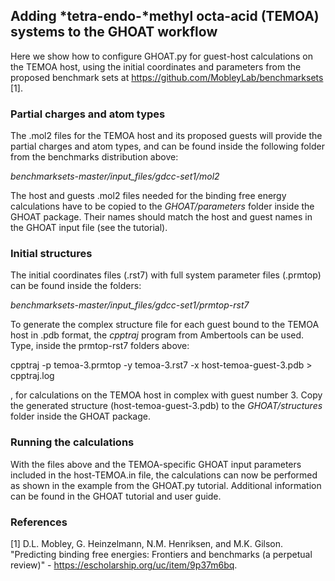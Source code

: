 ## Adding *tetra-endo-*methyl octa-acid (TEMOA) systems to the GHOAT workflow

Here we show how to configure GHOAT.py for guest-host calculations on the TEMOA host, using the initial coordinates and parameters from the proposed benchmark sets at https://github.com/MobleyLab/benchmarksets [1].

### Partial charges and atom types

The .mol2 files for the TEMOA host and its proposed guests will provide the partial charges and atom types, and can be found inside the following folder from the benchmarks distribution above:

*benchmarksets-master/input_files/gdcc-set1/mol2*

The host and guests .mol2 files needed for the binding free energy calculations have to be copied to the *GHOAT/parameters* folder inside the GHOAT package.  Their names should match the host and guest names in the GHOAT input file (see the tutorial).

### Initial structures

The initial coordinates files (.rst7) with full system parameter files (.prmtop) can be found inside the folders:

*benchmarksets-master/input_files/gdcc-set1/prmtop-rst7*

To generate the complex structure file for each guest bound to the TEMOA host in .pdb format, the *cpptraj* program from Ambertools can be used. Type, inside the prmtop-rst7 folders above:

cpptraj -p temoa-3.prmtop -y temoa-3.rst7 -x host-temoa-guest-3.pdb > cpptraj.log

, for calculations on the TEMOA host in complex with guest number 3. Copy the generated structure (host-temoa-guest-3.pdb) to the *GHOAT/structures* folder inside the GHOAT package. 

### Running the calculations

With the files above and the TEMOA-specific GHOAT input parameters included in the host-TEMOA.in file, the calculations can now be performed as shown in the example from the GHOAT.py tutorial. Additional information can be found in the GHOAT tutorial and user guide.


### References

[1] D.L. Mobley, G. Heinzelmann, N.M. Henriksen, and M.K. Gilson. "Predicting binding free energies: Frontiers and benchmarks (a perpetual review)" - https://escholarship.org/uc/item/9p37m6bq.
